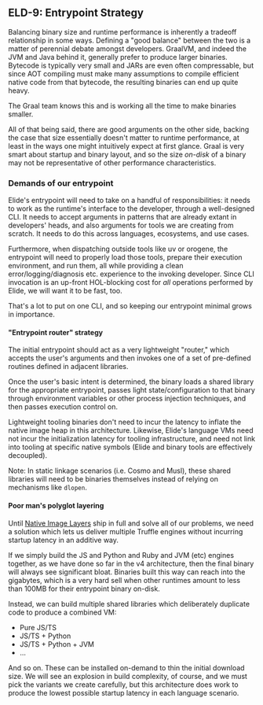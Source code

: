 ## ELD-9: Entrypoint Strategy

Balancing binary size and runtime performance is inherently a tradeoff relationship in some ways. Defining a "good balance" between the two is a matter of perennial debate amongst developers. GraalVM, and indeed the JVM and Java behind it, generally prefer to produce larger binaries. Bytecode is typically very small and JARs are even often compressable, but since AOT compiling must make many assumptions to compile efficient native code from that bytecode, the resulting binaries can end up quite heavy.

The Graal team knows this and is working all the time to make binaries smaller.

All of that being said, there are good arguments on the other side, backing the case that size essentially doesn't matter to runtime performance, at least in the ways one might intuitively expect at first glance. Graal is very smart about startup and binary layout, and so the size _on-disk_ of a binary may not be representative of other performance characteristics.

### Demands of our entrypoint

Elide's entrypoint will need to take on a handful of responsibilities: it needs to work as the runtime's interface to the developer, through a well-designed CLI. It needs to accept arguments in patterns that are already extant in developers' heads, and also arguments for tools we are creating from scratch. It needs to do this across languages, ecosystems, and use cases.

Furthermore, when dispatching outside tools like uv or orogene, the entrypoint will need to properly load those tools, prepare their execution environment, and run them, all while providing a clean error/logging/diagnosis etc. experience to the invoking developer. Since CLI invocation is an up-front HOL-blocking cost for _all_ operations performed by Elide, we will want it to be fast, too.

That's a lot to put on one CLI, and so keeping our entrypoint minimal grows in importance.

#### "Entrypoint router" strategy

The initial entrypoint should act as a very lightweight "router," which accepts the user's arguments and then invokes one of a set of pre-defined routines defined in adjacent libraries.

Once the user's basic intent is determined, the binary loads a shared library for the appropriate entrypoint, passes light state/configuration to that binary through environment variables or other process injection techniques, and then passes execution control on.

Lightweight tooling binaries don't need to incur the latency to inflate the native image heap in this architecture. Likewise, Elide's language VMs need not incur the initialization latency for tooling infrastructure, and need not link into tooling at specific native symbols (Elide and binary tools are effectively decoupled).

Note: In static linkage scenarios (i.e. Cosmo and Musl), these shared libraries will need to be binaries themselves instead of relying on mechanisms like `dlopen`.

#### Poor man's polyglot layering

Until [Native Image Layers](https://github.com/oracle/graal/issues/7626) ship in full and solve all of our problems, we need a solution which lets us deliver multiple Truffle engines without incurring startup latency in an additive way.

If we simply build the JS and Python and Ruby and JVM (etc) engines together, as we have done so far in the v4 architecture, then the final binary will always see significant bloat. Binaries built this way can reach into the gigabytes, which is a very hard sell when other runtimes amount to less than 100MB for their entrypoint binary on-disk.

Instead, we can build multiple shared libraries which deliberately duplicate code to produce a combined VM:

- Pure JS/TS
- JS/TS + Python
- JS/TS + Python + JVM
- ...

And so on. These can be installed on-demand to thin the initial download size. We will see an explosion in build complexity, of course, and we must pick the variants we create carefully, but this architecture does work to produce the lowest possible startup latency in each language scenario.
